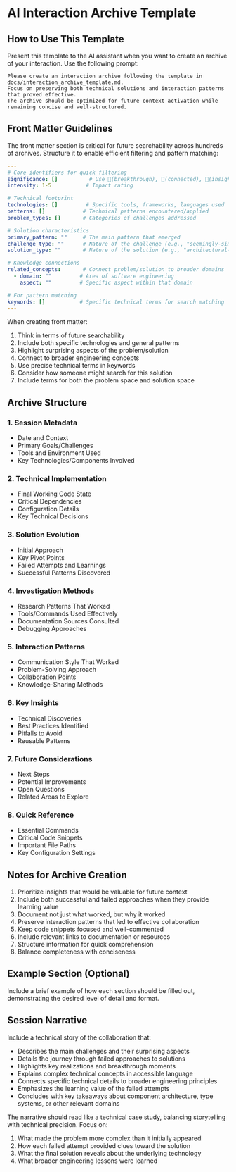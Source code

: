 # AI Interaction Archive Template

## How to Use This Template
Present this template to the AI assistant when you want to create an archive of your interaction. Use the following prompt:

```
Please create an interaction archive following the template in docs/interaction_archive_template.md. 
Focus on preserving both technical solutions and interaction patterns that proved effective.
The archive should be optimized for future context activation while remaining concise and well-structured.
```

## Front Matter Guidelines
The front matter section is critical for future searchability across hundreds of archives. Structure it to enable efficient filtering and pattern matching:

```yaml
---
# Core identifiers for quick filtering
significance: []          # Use 🌟(breakthrough), 🔗(connected), 🧩(insight), etc.
intensity: 1-5           # Impact rating

# Technical footprint
technologies: []         # Specific tools, frameworks, languages used
patterns: []            # Technical patterns encountered/applied
problem_types: []       # Categories of challenges addressed

# Solution characteristics
primary_pattern: ""     # The main pattern that emerged
challenge_type: ""      # Nature of the challenge (e.g., "seemingly-simple-but-architecturally-complex")
solution_type: ""       # Nature of the solution (e.g., "architectural-rather-than-superficial")

# Knowledge connections
related_concepts:       # Connect problem/solution to broader domains
  - domain: ""         # Area of software engineering
    aspect: ""         # Specific aspect within that domain

# For pattern matching
keywords: []           # Specific technical terms for search matching
---
```

When creating front matter:
1. Think in terms of future searchability
2. Include both specific technologies and general patterns
3. Highlight surprising aspects of the problem/solution
4. Connect to broader engineering concepts
5. Use precise technical terms in keywords
6. Consider how someone might search for this solution
7. Include terms for both the problem space and solution space

## Archive Structure

### 1. Session Metadata
- Date and Context
- Primary Goals/Challenges
- Tools and Environment Used
- Key Technologies/Components Involved

### 2. Technical Implementation
- Final Working Code State
- Critical Dependencies
- Configuration Details
- Key Technical Decisions

### 3. Solution Evolution
- Initial Approach
- Key Pivot Points
- Failed Attempts and Learnings
- Successful Patterns Discovered

### 4. Investigation Methods
- Research Patterns That Worked
- Tools/Commands Used Effectively
- Documentation Sources Consulted
- Debugging Approaches

### 5. Interaction Patterns
- Communication Style That Worked
- Problem-Solving Approach
- Collaboration Points
- Knowledge-Sharing Methods

### 6. Key Insights
- Technical Discoveries
- Best Practices Identified
- Pitfalls to Avoid
- Reusable Patterns

### 7. Future Considerations
- Next Steps
- Potential Improvements
- Open Questions
- Related Areas to Explore

### 8. Quick Reference
- Essential Commands
- Critical Code Snippets
- Important File Paths
- Key Configuration Settings

## Notes for Archive Creation
1. Prioritize insights that would be valuable for future context
2. Include both successful and failed approaches when they provide learning value
3. Document not just what worked, but why it worked
4. Preserve interaction patterns that led to effective collaboration
5. Keep code snippets focused and well-commented
6. Include relevant links to documentation or resources
7. Structure information for quick comprehension
8. Balance completeness with conciseness

## Example Section (Optional)
Include a brief example of how each section should be filled out, demonstrating the desired level of detail and format. 

## Session Narrative
Include a technical story of the collaboration that:
- Describes the main challenges and their surprising aspects
- Details the journey through failed approaches to solutions
- Highlights key realizations and breakthrough moments
- Explains complex technical concepts in accessible language
- Connects specific technical details to broader engineering principles
- Emphasizes the learning value of the failed attempts
- Concludes with key takeaways about component architecture, type systems, or other relevant domains

The narrative should read like a technical case study, balancing storytelling with technical precision. Focus on:
1. What made the problem more complex than it initially appeared
2. How each failed attempt provided clues toward the solution
3. What the final solution reveals about the underlying technology
4. What broader engineering lessons were learned 
